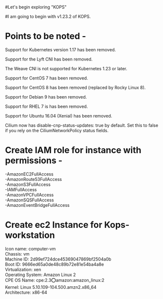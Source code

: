 #Let's begin exploring "KOPS"


#I am going to begin with v1.23.2 of KOPS.

# Points to be noted - 
Support for Kubernetes version 1.17 has been removed.

Support for the Lyft CNI has been removed.

The Weave CNI is not supported for Kubernetes 1.23 or later.

Support for CentOS 7 has been removed.

Support for CentOS 8 has been removed (replaced by Rocky Linux 8).

Support for Debian 9 has been removed.

Support for RHEL 7 is has been removed.

Support for Ubuntu 16.04 (Xenial) has been removed.

Cilium now has disable-cnp-status-updates: true by default. Set this to false if you rely on the CiliumNetworkPolicy status fields.


# Create IAM role for instance with permissions -
  -AmazonEC2FullAccess
  <br />
  -AmazonRoute53FullAccess
  <br />
  -AmazonS3FullAccess
  <br />
  -IAMFullAccess
  <br />
  -AmazonVPCFullAccess
  <br />
  -AmazonSQSFullAccess
  <br />
  -AmazonEventBridgeFullAccess


# Create ec2 Instance for Kops-workstation
  Icon name: computer-vm 
  <br />
           Chassis: vm 
           <br />
        Machine ID: 2d99ef724dce45369047869bf2504a0b 
        <br />
           Boot ID: 9666ed65a0de48c89b72e81e54ba4a8e
           <br /> 
    Virtualization: xen
    <br /> 
  Operating System: Amazon Linux 2 
  <br />
       CPE OS Name: cpe:2.3:o:amazon:amazon_linux:2
       <br /> 
            Kernel: Linux 5.10.109-104.500.amzn2.x86_64
            <br /> 
      Architecture: x86-64 
  
  




